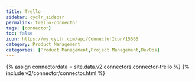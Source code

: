 ```yaml
---
title: Trello
sidebar: cyclr_sidebar
permalink: trello-connector
tags: [connector]
toc: false
icon: https://my.cyclr.com/api/ConnectorIcon/15565
category: Product Management
categories: [Product Management,Project Management,DevOps]
---
```

{% assign connectordata = site.data.v2.connectors.connector-trello %}
{% include v2/connector/connector.html %}	